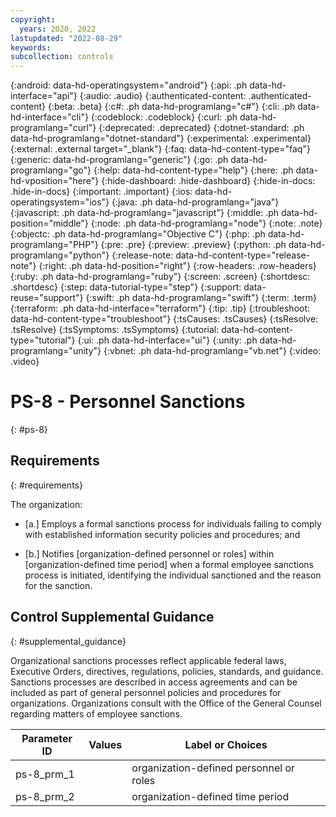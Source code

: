 ```yaml
---
copyright:
  years: 2020, 2022
lastupdated: "2022-08-29"
keywords: 
subcollection: controls
---
```



{:android: data-hd-operatingsystem="android"}
{:api: .ph data-hd-interface="api"}
{:audio: .audio}
{:authenticated-content: .authenticated-content}
{:beta: .beta}
{:c#: .ph data-hd-programlang="c#"}
{:cli: .ph data-hd-interface="cli"}
{:codeblock: .codeblock}
{:curl: .ph data-hd-programlang="curl"}
{:deprecated: .deprecated}
{:dotnet-standard: .ph data-hd-programlang="dotnet-standard"}
{:experimental: .experimental}
{:external: .external target="_blank"}
{:faq: data-hd-content-type="faq"}
{:generic: data-hd-programlang="generic"}
{:go: .ph data-hd-programlang="go"}
{:help: data-hd-content-type="help"}
{:here: .ph data-hd-vposition="here"}
{:hide-dashboard: .hide-dashboard}
{:hide-in-docs: .hide-in-docs}
{:important: .important}
{:ios: data-hd-operatingsystem="ios"}
{:java: .ph data-hd-programlang="java"}
{:javascript: .ph data-hd-programlang="javascript"}
{:middle: .ph data-hd-position="middle"}
{:node: .ph data-hd-programlang="node"}
{:note: .note}
{:objectc: .ph data-hd-programlang="Objective C"}
{:php: .ph data-hd-programlang="PHP"}
{:pre: .pre}
{:preview: .preview}
{:python: .ph data-hd-programlang="python"}
{:release-note: data-hd-content-type="release-note"}
{:right: .ph data-hd-position="right"}
{:row-headers: .row-headers}
{:ruby: .ph data-hd-programlang="ruby"}
{:screen: .screen}
{:shortdesc: .shortdesc}
{:step: data-tutorial-type="step"}
{:support: data-reuse="support"}
{:swift: .ph data-hd-programlang="swift"}
{:term: .term}
{:terraform: .ph data-hd-interface="terraform"}
{:tip: .tip}
{:troubleshoot: data-hd-content-type="troubleshoot"}
{:tsCauses: .tsCauses}
{:tsResolve: .tsResolve}
{:tsSymptoms: .tsSymptoms}
{:tutorial: data-hd-content-type="tutorial"}
{:ui: .ph data-hd-interface="ui"}
{:unity: .ph data-hd-programlang="unity"}
{:vbnet: .ph data-hd-programlang="vb.net"}
{:video: .video}


# PS-8 - Personnel Sanctions
{: #ps-8}

## Requirements
{: #requirements}

The organization:

- \[a.\] Employs a formal sanctions process for individuals failing to comply with established information security policies and procedures; and

- \[b.\] Notifies [organization-defined personnel or roles] within [organization-defined time period] when a formal employee sanctions process is initiated, identifying the individual sanctioned and the reason for the sanction.

## Control Supplemental Guidance
{: #supplemental_guidance}

Organizational sanctions processes reflect applicable federal laws, Executive Orders, directives, regulations, policies, standards, and guidance. Sanctions processes are described in access agreements and can be included as part of general personnel policies and procedures for organizations. Organizations consult with the Office of the General Counsel regarding matters of employee sanctions.

| Parameter ID | Values | Label or Choices |
|---|---|---|
| ps-8_prm_1 |  | organization-defined personnel or roles |
| ps-8_prm_2 |  | organization-defined time period |